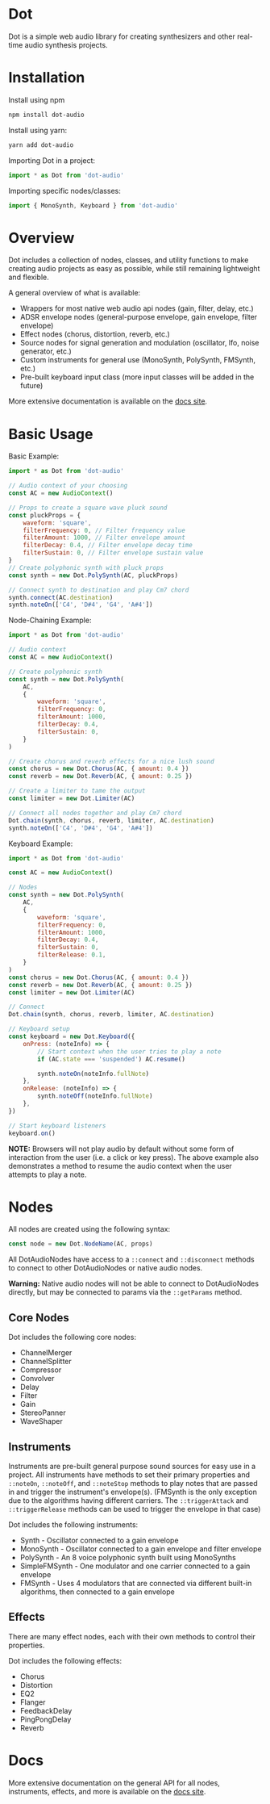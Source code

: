 # Dot
Dot is a simple web audio library for creating synthesizers and other real-time audio synthesis projects.

# Installation
Install using npm
```bash
npm install dot-audio
```

Install using yarn:
```bash
yarn add dot-audio
```

Importing Dot in a project:
```js
import * as Dot from 'dot-audio'
```

Importing specific nodes/classes:
```js
import { MonoSynth, Keyboard } from 'dot-audio'
```

# Overview
Dot includes a collection of nodes, classes, and utility functions to make creating audio projects as easy as possible, while still remaining lightweight and flexible.

A general overview of what is available:
- Wrappers for most native web audio api nodes (gain, filter, delay, etc.)
- ADSR envelope nodes (general-purpose envelope, gain envelope, filter envelope)
- Effect nodes (chorus, distortion, reverb, etc.)
- Source nodes for signal generation and modulation (oscillator, lfo, noise generator, etc.)
- Custom instruments for general use (MonoSynth, PolySynth, FMSynth, etc.)
- Pre-built keyboard input class (more input classes will be added in the future)

More extensive documentation is available on the [docs site](https://dot-docs.netlify.app/).

# Basic Usage

Basic Example:
```js
import * as Dot from 'dot-audio'

// Audio context of your choosing
const AC = new AudioContext()

// Props to create a square wave pluck sound
const pluckProps = {
    waveform: 'square',
    filterFrequency: 0, // Filter frequency value
    filterAmount: 1000, // Filter envelope amount
    filterDecay: 0.4, // Filter envelope decay time
    filterSustain: 0, // Filter envelope sustain value
}
// Create polyphonic synth with pluck props
const synth = new Dot.PolySynth(AC, pluckProps)

// Connect synth to destination and play Cm7 chord
synth.connect(AC.destination)
synth.noteOn(['C4', 'D#4', 'G4', 'A#4'])
```

Node-Chaining Example:
```js
import * as Dot from 'dot-audio'

// Audio context
const AC = new AudioContext()

// Create polyphonic synth
const synth = new Dot.PolySynth(
    AC,
    {
        waveform: 'square',
        filterFrequency: 0,
        filterAmount: 1000,
        filterDecay: 0.4,
        filterSustain: 0,
    }
)

// Create chorus and reverb effects for a nice lush sound
const chorus = new Dot.Chorus(AC, { amount: 0.4 })
const reverb = new Dot.Reverb(AC, { amount: 0.25 })

// Create a limiter to tame the output
const limiter = new Dot.Limiter(AC)

// Connect all nodes together and play Cm7 chord
Dot.chain(synth, chorus, reverb, limiter, AC.destination)
synth.noteOn(['C4', 'D#4', 'G4', 'A#4'])
```

Keyboard Example:
```js
import * as Dot from 'dot-audio'

const AC = new AudioContext()

// Nodes
const synth = new Dot.PolySynth(
    AC,
    {
        waveform: 'square',
        filterFrequency: 0,
        filterAmount: 1000,
        filterDecay: 0.4,
        filterSustain: 0,
        filterRelease: 0.1,
    }
)
const chorus = new Dot.Chorus(AC, { amount: 0.4 })
const reverb = new Dot.Reverb(AC, { amount: 0.25 })
const limiter = new Dot.Limiter(AC)

// Connect
Dot.chain(synth, chorus, reverb, limiter, AC.destination)

// Keyboard setup
const keyboard = new Dot.Keyboard({
    onPress: (noteInfo) => {
        // Start context when the user tries to play a note
        if (AC.state === 'suspended') AC.resume()

        synth.noteOn(noteInfo.fullNote)
    },
    onRelease: (noteInfo) => {
        synth.noteOff(noteInfo.fullNote)
    },
})

// Start keyboard listeners
keyboard.on()
```

**NOTE:** Browsers will not play audio by default without some form of interaction from the user (i.e. a click or key press). The above example also demonstrates a method to resume the audio context when the user attempts to play a note.

# Nodes
All nodes are created using the following syntax:
```js
const node = new Dot.NodeName(AC, props)
```

All DotAudioNodes have access to a `::connect` and `::disconnect` methods to connect to other DotAudioNodes or native audio nodes.

**Warning:** Native audio nodes will not be able to connect to DotAudioNodes directly, but may be connected to params via the `::getParams` method.

## Core Nodes
Dot includes the following core nodes:
- ChannelMerger
- ChannelSplitter
- Compressor
- Convolver
- Delay
- Filter
- Gain
- StereoPanner
- WaveShaper

## Instruments
Instruments are pre-built general purpose sound sources for easy use in a project. All instruments have methods to set their primary properties and `::noteOn`, `::noteOff`, and `::noteStop` methods to play notes that are passed in and trigger the instrument's envelope(s). (FMSynth is the only exception due to the algorithms having different carriers. The `::triggerAttack` and `::triggerRelease` methods can be used to trigger the envelope in that case)

Dot includes the following instruments:
- Synth - Oscillator connected to a gain envelope
- MonoSynth - Oscillator connected to a gain envelope and filter envelope
- PolySynth - An 8 voice polyphonic synth built using MonoSynths
- SimpleFMSynth - One modulator and one carrier connected to a gain envelope
- FMSynth - Uses 4 modulators that are connected via different built-in algorithms, then connected to a gain envelope

## Effects
There are many effect nodes, each with their own methods to control their properties.

Dot includes the following effects:
- Chorus
- Distortion
- EQ2
- Flanger
- FeedbackDelay
- PingPongDelay
- Reverb

# Docs
More extensive documentation on the general API for all nodes, instruments, effects, and more is available on the [docs site](https://dot-docs.netlify.app/).
